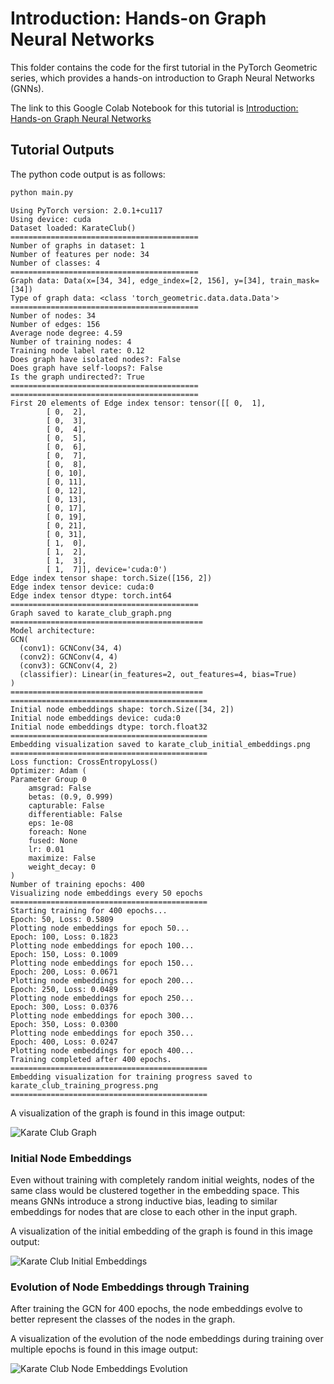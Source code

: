 # Introduction: Hands-on Graph Neural Networks

This folder contains the code for the first tutorial in the PyTorch Geometric series, which provides a hands-on introduction to Graph Neural Networks (GNNs).

The link to this Google Colab Notebook for this tutorial is [Introduction: Hands-on Graph Neural Networks](https://colab.research.google.com/drive/1h3-vJGRVloF5zStxL5I0rSy4ZUPNsjy8)

## Tutorial Outputs

The python code output is as follows:

```bash
python main.py
```

```plaintext
Using PyTorch version: 2.0.1+cu117
Using device: cuda
Dataset loaded: KarateClub()
==========================================
Number of graphs in dataset: 1
Number of features per node: 34
Number of classes: 4
==========================================
Graph data: Data(x=[34, 34], edge_index=[2, 156], y=[34], train_mask=[34])
Type of graph data: <class 'torch_geometric.data.data.Data'>
==========================================
Number of nodes: 34
Number of edges: 156
Average node degree: 4.59
Number of training nodes: 4
Training node label rate: 0.12
Does graph have isolated nodes?: False
Does graph have self-loops?: False
Is the graph undirected?: True
==========================================
==========================================
First 20 elements of Edge index tensor: tensor([[ 0,  1],
        [ 0,  2],
        [ 0,  3],
        [ 0,  4],
        [ 0,  5],
        [ 0,  6],
        [ 0,  7],
        [ 0,  8],
        [ 0, 10],
        [ 0, 11],
        [ 0, 12],
        [ 0, 13],
        [ 0, 17],
        [ 0, 19],
        [ 0, 21],
        [ 0, 31],
        [ 1,  0],
        [ 1,  2],
        [ 1,  3],
        [ 1,  7]], device='cuda:0')
Edge index tensor shape: torch.Size([156, 2])
Edge index tensor device: cuda:0
Edge index tensor dtype: torch.int64
==========================================
Graph saved to karate_club_graph.png
===========================================
Model architecture:
GCN(
  (conv1): GCNConv(34, 4)
  (conv2): GCNConv(4, 4)
  (conv3): GCNConv(4, 2)
  (classifier): Linear(in_features=2, out_features=4, bias=True)
)
===========================================
============================================
Initial node embeddings shape: torch.Size([34, 2])
Initial node embeddings device: cuda:0
Initial node embeddings dtype: torch.float32
============================================
Embedding visualization saved to karate_club_initial_embeddings.png
============================================
Loss function: CrossEntropyLoss()
Optimizer: Adam (
Parameter Group 0
    amsgrad: False
    betas: (0.9, 0.999)
    capturable: False
    differentiable: False
    eps: 1e-08
    foreach: None
    fused: None
    lr: 0.01
    maximize: False
    weight_decay: 0
)
Number of training epochs: 400
Visualizing node embeddings every 50 epochs
============================================
Starting training for 400 epochs...
Epoch: 50, Loss: 0.5809
Plotting node embeddings for epoch 50...
Epoch: 100, Loss: 0.1823
Plotting node embeddings for epoch 100...
Epoch: 150, Loss: 0.1009
Plotting node embeddings for epoch 150...
Epoch: 200, Loss: 0.0671
Plotting node embeddings for epoch 200...
Epoch: 250, Loss: 0.0489
Plotting node embeddings for epoch 250...
Epoch: 300, Loss: 0.0376
Plotting node embeddings for epoch 300...
Epoch: 350, Loss: 0.0300
Plotting node embeddings for epoch 350...
Epoch: 400, Loss: 0.0247
Plotting node embeddings for epoch 400...
Training completed after 400 epochs.
============================================
Embedding visualization for training progress saved to karate_club_training_progress.png
============================================
```

A visualization of the graph is found in this image output:

![Karate Club Graph](./karate_club_graph.png)

### Initial Node Embeddings

Even without training with completely random initial weights, nodes of the same class would be clustered together in the embedding space.
This means GNNs introduce a strong inductive bias, leading to similar embeddings for nodes that are close to each other in the input graph.

A visualization of the initial embedding of the graph is found in this image output:

![Karate Club Initial Embeddings](./karate_club_initial_embeddings.png)

### Evolution of Node Embeddings through Training

After training the GCN for 400 epochs, the node embeddings evolve to better represent the classes of the nodes in the graph.

A visualization of the evolution of the node embeddings during training over multiple epochs is found in this image output:

![Karate Club Node Embeddings Evolution](./karate_club_training_progress.png)

